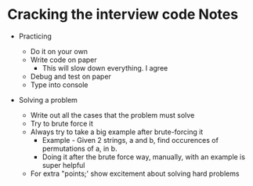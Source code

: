 # Cracking the interview code Notes

- Practicing 
	- Do it on your own
	- Write code on paper
		- This will slow down everything. I agree
	- Debug and test on paper
	- Type into console

- Solving a problem
	- Write out all the cases that the problem must solve
	- Try to brute force it
	- Always try to take a big example after brute-forcing it
		- Example - Given 2 strings, a and b, find occurences of permutations of a, in b.
		- Doing it after the brute force way, manually, with an example is super helpful
	- For extra "points;' show excitement about solving hard problems
